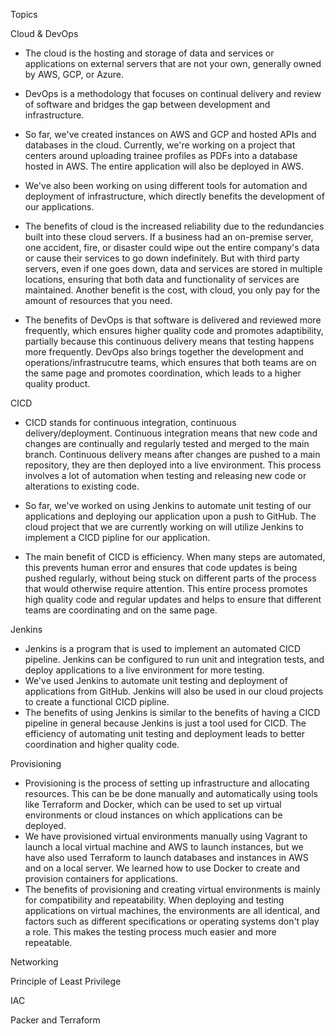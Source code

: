 Topics

Cloud & DevOps
  - The cloud is the hosting and storage of data and services or applications on external servers that are not your own, generally owned by AWS, GCP, or Azure.
  - DevOps is a methodology that focuses on continual delivery and review of software and bridges the gap between development and infrastructure.
  
  - So far, we've created instances on AWS and GCP and hosted APIs and databases in the cloud. Currently, we're working on a project that centers around uploading         trainee profiles as PDFs into a database hosted in AWS. The entire application will also be deployed in AWS.
  - We've also been working on using different tools for automation and deployment of infrastructure, which directly benefits the development of our applications.
  
  - The benefits of cloud is the increased reliability due to the redundancies built into these cloud servers. If a business had an on-premise server, one accident,       fire, or disaster could wipe out the entire company's data or cause their services to go down indefinitely. But with third party servers, even if one goes             down, data and services are stored in multiple locations, ensuring that both data and functionality of services are maintained. Another benefit is the                 cost, with cloud, you only pay for the amount of resources that you need.
  - The benefits of DevOps is that software is delivered and reviewed more frequently, which ensures higher quality code and promotes adaptibility, partially               because this continuous delivery means that testing happens more frequently. DevOps also brings together the development and operations/infrastrucutre teams,           which ensures that both teams are on the same page and promotes coordination, which leads to a higher quality product. 
    
CICD
  - CICD stands for continuous integration, continuous delivery/deployment. Continuous integration means that new code and changes are continually and regularly tested     and merged to the main branch. Continuous delivery means after changes are pushed to a main repository, they are then deployed into a live environment. This           process involves a lot of automation when testing and releasing new code or alterations to existing code.
  
  - So far, we've worked on using Jenkins to automate unit testing of our applications and deploying our application upon a push to GitHub. The cloud project that we       are currently working on will utilize Jenkins to implement a CICD pipline for our application.
  
  - The main benefit of CICD is efficiency. When many steps are automated, this prevents human error and ensures that code updates is being pushed regularly, without       being stuck on different parts of the process that would otherwise require attention. This entire process promotes high quality code and regular updates and helps     to ensure that different teams are coordinating and on the same page.

Jenkins
  - Jenkins is a program that is used to implement an automated CICD pipeline. Jenkins can be configured to run unit and integration tests, and deploy applications         to a live environment for more testing.
  - We've used Jenkins to automate unit testing and deployment of applications from GitHub. Jenkins will also be used in our cloud projects to create a functional CICD     pipline.
  - The benefits of using Jenkins is similar to the benefits of having a CICD pipeline in general because Jenkins is just a tool used for CICD. The efficiency of           automating unit testing and deployment leads to better coordination and higher quality code.  
  
Provisioning
  - Provisioning is the process of setting up infrastructure and allocating resources. This can be be done manually and automatically using tools like Terraform and       Docker, which can be used to set up virtual environments or cloud instances on which applications can be deployed.
  - We have provisioned virtual environments manually using Vagrant to launch a local virtual machine and AWS to launch instances, but we have also used Terraform to       launch databases and instances in AWS and on a local server. We learned how to use Docker to create and provision containers for applications.
  - The benefits of provisioning and creating virtual environments is mainly for compatibility and repeatability. When deploying and testing applications on virtual       machines, the environments are all identical, and factors such as different specifications or operating systems don't play a role. This makes the testing process       much easier and more repeatable.
  
Networking

Principle of Least Privilege

IAC

Packer and Terraform
